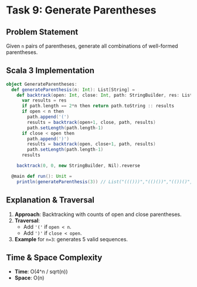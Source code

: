 # Task 9: Generate Parentheses

## Problem Statement
Given `n` pairs of parentheses, generate all combinations of well-formed parentheses.

## Scala 3 Implementation

```scala
object GenerateParentheses:
  def generateParenthesis(n: Int): List[String] =
    def backtrack(open: Int, close: Int, path: StringBuilder, res: List[String]): List[String] =
      var results = res
      if path.length == 2*n then return path.toString :: results
      if open < n then
        path.append('(')
        results = backtrack(open+1, close, path, results)
        path.setLength(path.length-1)
      if close < open then
        path.append(')')
        results = backtrack(open, close+1, path, results)
        path.setLength(path.length-1)
      results

    backtrack(0, 0, new StringBuilder, Nil).reverse

  @main def run(): Unit =
    println(generateParenthesis(3)) // List("((()))","(()())","(())()","()(())","()()()")
```

## Explanation & Traversal
1. **Approach**: Backtracking with counts of open and close parentheses.
2. **Traversal**:
   - Add `'('` if `open < n`.
   - Add `')'` if `close < open`.
3. **Example** for `n=3`: generates 5 valid sequences.

## Time & Space Complexity
- **Time**: O(4^n / sqrt(n))  
- **Space**: O(n)
